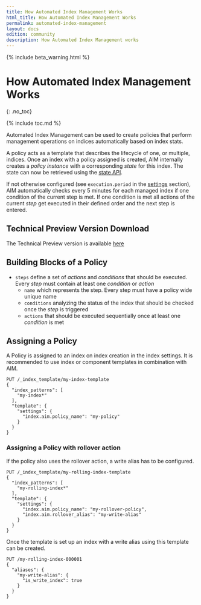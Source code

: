 ```yaml
---
title: How Automated Index Management Works
html_title: How Automated Index Management Works
permalink: automated-index-management
layout: docs
edition: community
description: How Automated Index Management works
---
```

<!--- Copyright 2023 floragunn GmbH -->

{% include beta_warning.html %}

# How Automated Index Management Works
{: .no_toc}

{% include toc.md %}

Automated Index Management can be used to create policies that perform management operations on indices automatically based on index stats.

A policy acts as a template that describes the lifecycle of one, or multiple, indices.
Once an index with a policy assigned is created, AIM internally creates a *policy instance* with a corresponding *state* for this index.
The state can now be retrieved using the [state API](rest_api_policy_instance_state.md).

If not otherwise configured (see `execution.period` in the [settings](settings.md) section), AIM automatically checks every 5 minutes for each managed index if one condition of the current step is met.
If one condition is met all actions of the current *step* get executed in their defined order and the next step is entered.

## Technical Preview Version Download

The Technical Preview version is available [here](https://maven.search-guard.com//search-guard-flx-release/com/floragunn/search-guard-flx-aim/aim-tp-2-es-8.12.2/)

## Building Blocks of a Policy

- `steps` define a set of *actions* and *conditions* that should be executed. Every *step* must contain at least one *condition* or *action*
  - `name` which represents the step. Every step must have a policy wide unique name
  - `conditions` analyzing the status of the index that should be checked once the *step* is triggered
  - `actions` that should be executed sequentially once at least one *condition* is met

## Assigning a Policy

A Policy is assigned to an index on index creation in the index settings.
It is recommended to use index or component templates in combination with AIM.

```
PUT /_index_template/my-index-template
{
  "index_patterns": [
    "my-index*"
  ],
  "template": {
    "settings": {
      "index.aim.policy_name": "my-policy"
    }
  }
}
```

### Assigning a Policy with rollover action

If the policy also uses the rollover action, a write alias has to be configured.

```
PUT /_index_template/my-rolling-index-template
{
  "index_patterns": [
    "my-rolling-index*"
  ],
  "template": {
    "settings": {
      "index.aim.policy_name": "my-rollover-policy",
      "index.aim.rollover_alias": "my-write-alias"
    }
  }
}
```

Once the template is set up an index with a write alias using this template can be created.

```
PUT /my-rolling-index-000001
{
  "aliases": {
    "my-write-alias": {
      "is_write_index": true
    }
  }
}
```
